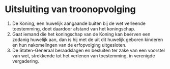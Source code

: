 # Uitsluiting van troonopvolging
1. De Koning, een huwelijk aangaande buiten bij de wet verleende toestemming, doet daardoor afstand van het koningschap.
2. Gaat iemand die het koningschap van de Koning kan beërven een zodanig huwelijk aan, dan is hij met de uit dit huwelijk geboren kinderen en hun nakomelingen van de erfopvolging uitgesloten.
3. De Staten-Generaal beraadslagen en besluiten ter zake van een voorstel van wet, strekkende tot het verlenen van toestemming, in verenigde vergadering.
